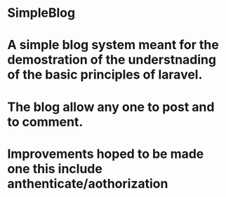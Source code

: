 # SimpleBlog
# A simple blog system meant for the demostration of the understnading of the basic principles of laravel.
# The blog allow any one to post and to comment.
# Improvements hoped to be made one this include anthenticate/aothorization
